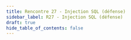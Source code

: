 ```yaml
---
title: Rencontre 27 - Injection SQL (défense)
sidebar_label: R27 - Injection SQL (défense)
draft: true
hide_table_of_contents: false
---
```



